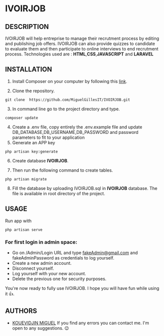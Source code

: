 
# IVOIRJOB

## DESCRIPTION
IVOIRJOB will help entreprise to manage their recrutment process by editing and publishing job offers. IVOIRJOB can also  provide quizzes to candidate to evaluate them and then participate to online interviews to end recrutment process. Technologies used are : **HTML**,**CSS**,**JAVASCRIPT** and **LARAVEL**

## INSTALLATION
1. Install Composer on your computer by following this [link](https://getcomposer.org/download/).

2. Clone the repository.
```
git clone  https://github.com/MiguelGillesIT/IVOIRJOB.git
```

3. In command line go to the project directory and type.

```
composer update
```
4. Create a .env file, copy entirely the .env.example file and update DB_DATABASE,DB_USERNAME,DB_PASSWORD and password parameters to fit to your application 
5. Generate an APP key 
```
php artisan key:generate
```
6.  Create database **IVOIRJOB**.

7. Then run the following command to create tables.

```
php artisan migrate
```

8. Fill the database by uploading IVOIRJOB.sql  in **IVOIRJOB** database. The file is available in root directory of the project.

## USAGE
Run app with
```
php artisan serve
```
### For first login in admin space:
* Go on /Admin/Login URL and type fakeAdmin@gmail.com and fakeAdminPassword as credentials to log yourself.
* Create a new admin account.
* Disconnect yourself.
* Log yourself with your new account.
* Delete the previous one for security purposes.

You're now ready to fully use IVOIRJOB. I hope you will have fun while using it 👍.

## AUTHORS

* [KOUEVIDJIN MIGUEL](https://github.com/MiguelGillesIT)
If you find any errors you can contact me. I'm open to any suggestions. 😉
